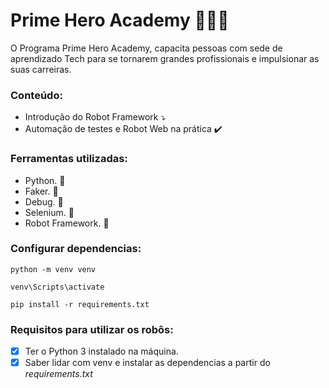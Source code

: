 <h1>Prime Hero Academy 🦸🏻‍♂️</h1>

O Programa Prime Hero Academy, capacita pessoas com sede de aprendizado Tech para se tornarem grandes profissionais e impulsionar as suas carreiras.  

### Conteúdo:
- Introdução do Robot Framework ⤵️
- Automação de testes e Robot Web na prática ✔️

### Ferramentas utilizadas:
- Python. 🐍
- Faker. 🥸
- Debug. 🐞
- Selenium. 👻
- Robot Framework. 🤖

### Configurar dependencias:
```
python -m venv venv
```
```
venv\Scripts\activate
```
```
pip install -r requirements.txt
```
### Requisitos para utilizar os robôs:
- [x] Ter o Python 3 instalado na máquina.
- [x] Saber lidar com venv e instalar as dependencias a partir do <em>requirements.txt</em>